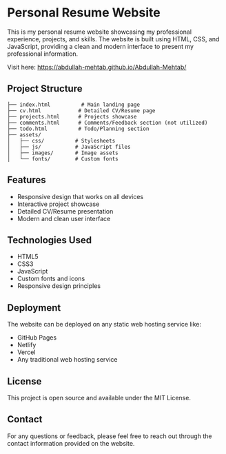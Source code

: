 # Personal Resume Website

This is my personal resume website showcasing my professional experience, projects, and skills. The website is built using HTML, CSS, and JavaScript, providing a clean and modern interface to present my professional information.

Visit here: https://abdullah-mehtab.github.io/Abdullah-Mehtab/

## Project Structure

```
├── index.html          # Main landing page
├── cv.html            # Detailed CV/Resume page
├── projects.html      # Projects showcase
├── comments.html      # Comments/Feedback section (not utilized)
├── todo.html          # Todo/Planning section
├── assets/
│   ├── css/          # Stylesheets
│   ├── js/           # JavaScript files
│   ├── images/       # Image assets
│   └── fonts/        # Custom fonts
```

## Features

- Responsive design that works on all devices
- Interactive project showcase
- Detailed CV/Resume presentation
- Modern and clean user interface

## Technologies Used

- HTML5
- CSS3
- JavaScript
- Custom fonts and icons
- Responsive design principles

## Deployment

The website can be deployed on any static web hosting service like:
- GitHub Pages
- Netlify
- Vercel
- Any traditional web hosting service

## License

This project is open source and available under the MIT License.

## Contact

For any questions or feedback, please feel free to reach out through the contact information provided on the website. 
